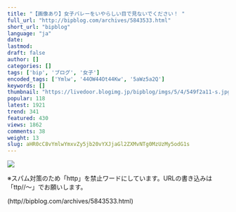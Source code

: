 ```yaml
---
title: "【画像あり】女子バレーをいやらしい目で見ないでください！ "
full_url: "http://bipblog.com/archives/5843533.html"
short_url: "bipblog"
language: "ja"
date: 
lastmod: 
draft: false
author: []
categories: []
tags: ['bip', 'ブログ', '女子']
encoded_tags: ['Ymlw', '44OW44Ot44Kw', '5aWz5a2Q']
keywords: []
thumbnail: "https://livedoor.blogimg.jp/bipblog/imgs/5/4/549f2a11-s.jpg"
popular: 118
latest: 1921
trend: 341
featured: 430
views: 1862
comments: 38
weight: 13
slug: aHR0cC8vYmlwYmxvZy5jb20vYXJjaGl2ZXMvNTg0MzUzMy5odG1s
---
```


![](https://livedoor.blogimg.jp/bipblog/imgs/5/4/549f2a11-s.jpg)

<p class='center'><p class='kyakuchu center'>※スパム対策のため「http」を禁止ワードにしています。URLの書き込みは「ttp//～」でお願いします。</p></p> 

(http//bipblog.com/archives/5843533.html)
